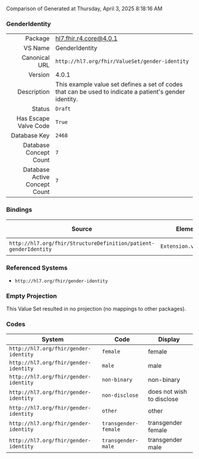 Comparison of 
Generated at Thursday, April 3, 2025 8:18:16 AM

### GenderIdentity

|      |     |
| ---: | --- |
| Package | hl7.fhir.r4.core@4.0.1 |
| VS Name | GenderIdentity |
| Canonical URL | `http://hl7.org/fhir/ValueSet/gender-identity` |
| Version | 4.0.1 |
| Description | This example value set defines a set of codes that can be used to indicate a patient's gender identity. |
| Status | `Draft` |
| Has Escape Valve Code | `True` |
| Database Key | `2468` |
| Database Concept Count | `7` |
| Database Active Concept Count | `7` |
### Bindings

| Source | Element | Binding | Strength | Element Short |
| ------ | ------- | ------- | -------- | ------------- |
| `http://hl7.org/fhir/StructureDefinition/patient-genderIdentity` | `Extension.value[x]` | `http://hl7.org/fhir/ValueSet/gender-identity` | `Example` | Value of extension |

### Referenced Systems

* `http://hl7.org/fhir/gender-identity`
### Empty Projection

This Value Set resulted in no projection (no mappings to other packages).

### Codes

| System | Code | Display |
| ------ | ---- | ------- |
| `http://hl7.org/fhir/gender-identity` | `female` | female |
| `http://hl7.org/fhir/gender-identity` | `male` | male |
| `http://hl7.org/fhir/gender-identity` | `non-binary` | non-binary |
| `http://hl7.org/fhir/gender-identity` | `non-disclose` | does not wish to disclose |
| `http://hl7.org/fhir/gender-identity` | `other` | other |
| `http://hl7.org/fhir/gender-identity` | `transgender-female` | transgender female |
| `http://hl7.org/fhir/gender-identity` | `transgender-male` | transgender male |
